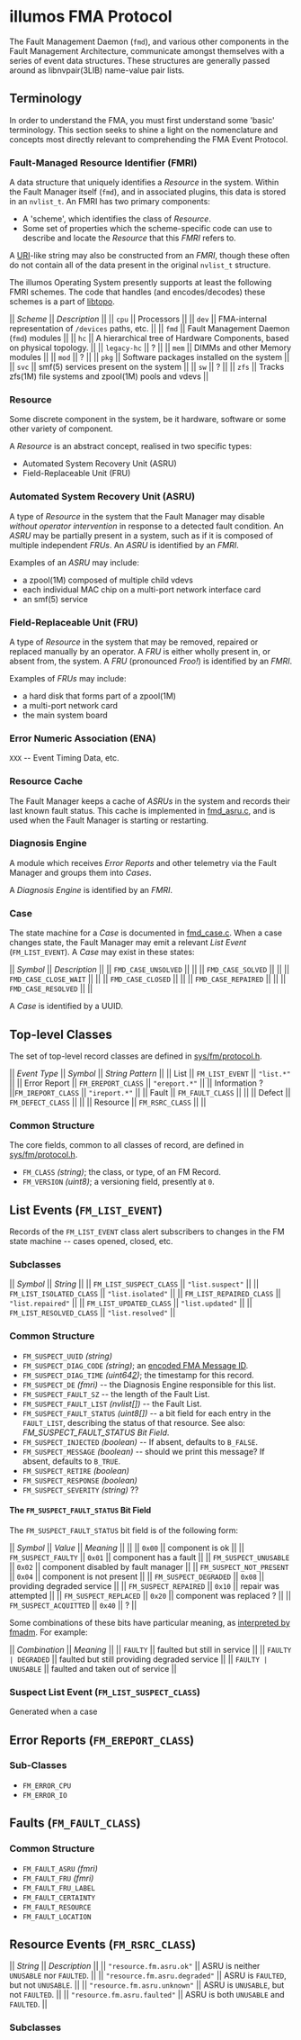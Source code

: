 # illumos FMA Protocol

The Fault Management Daemon (`fmd`), and various other components in the
Fault Management Architecture, communicate amongst themselves with a series
of event data structures.  These structures are generally passed around as
libnvpair(3LIB) name-value pair lists.

## Terminology

In order to understand the FMA, you must first understand some 'basic'
terminology.  This section seeks to shine a light on the nomenclature and
concepts most directly relevant to comprehending the FMA Event Protocol.

### Fault-Managed Resource Identifier (FMRI)

A data structure that uniquely identifies a _Resource_ in the system.
Within the Fault Manager itself (`fmd`), and in associated plugins, this
data is stored in an `nvlist_t`.  An FMRI has two primary components:

- A 'scheme', which identifies the class of _Resource_.
- Some set of properties which the scheme-specific code can use to describe
  and locate the _Resource_ that this _FMRI_ refers to.

A [URI][4]-like string may also be constructed from an _FMRI_, though these
often do not contain all of the data present in the original `nvlist_t`
structure.

The illumos Operating System presently supports at least the following FMRI
schemes.  The code that handles (and encodes/decodes) these schemes is a
part of [libtopo][5].

|| *Scheme*     || *Description* ||
|| `cpu`        || Processors ||
|| `dev`        || FMA-internal representation of `/devices` paths, etc. ||
|| `fmd`        || Fault Management Daemon (`fmd`) modules ||
|| `hc`         || A hierarchical tree of Hardware Components, based on physical topology. ||
|| `legacy-hc`  || ? ||
|| `mem`        || DIMMs and other Memory modules ||
|| `mod`        || ? ||
|| `pkg`        || Software packages installed on the system ||
|| `svc`        || smf(5) services present on the system ||
|| `sw`         || ? ||
|| `zfs`        || Tracks zfs(1M) file systems and zpool(1M) pools and vdevs ||

### Resource

Some discrete component in the system, be it hardware, software or some
other variety of component.

A _Resource_ is an abstract concept, realised in two specific types:

- Automated System Recovery Unit (ASRU)
- Field-Replaceable Unit (FRU)

<!-- XXX: is this actually true? -->

### Automated System Recovery Unit (ASRU)

A type of _Resource_ in the system that the Fault Manager may disable _without
operator intervention_ in response to a detected fault condition.  An _ASRU_ may
be partially present in a system, such as if it is composed of multiple
independent _FRUs_.  An _ASRU_ is identified by an _FMRI_.

Examples of an _ASRU_ may include: 

- a zpool(1M) composed of multiple child vdevs
- each individual MAC chip on a multi-port network interface card
- an smf(5) service

### Field-Replaceable Unit (FRU)

A type of _Resource_ in the system that may be removed, repaired or replaced
manually by an operator.  A _FRU_ is either wholly present in, or absent from,
the system.  A _FRU_ (pronounced _Froo!_) is identified by an _FMRI_.  

Examples of _FRUs_ may include: 

- a hard disk that forms part of a zpool(1M)
- a multi-port network card
- the main system board

### Error Numeric Association (ENA)

`XXX` -- Event Timing Data, etc.

### Resource Cache

The Fault Manager keeps a cache of _ASRUs_ in the system and records their last
known fault status.  This cache is implemented in [fmd\_asru.c][7], and is used
when the Fault Manager is starting or restarting.

### Diagnosis Engine

A module which receives _Error Reports_ and other telemetry via the Fault
Manager and groups them into _Cases_.

A _Diagnosis Engine_ is identified by an _FMRI_.

### Case

The state machine for a _Case_ is documented in [fmd\_case.c][6].  When a case
changes state, the Fault Manager may emit a relevant _List Event_
(`FM_LIST_EVENT`). A _Case_ may exist in these states:

|| *Symbol*              || *Description* ||
|| `FMD_CASE_UNSOLVED`   || ||
|| `FMD_CASE_SOLVED`     || ||
|| `FMD_CASE_CLOSE_WAIT` || ||
|| `FMD_CASE_CLOSED`     || ||
|| `FMD_CASE_REPAIRED`   || ||
|| `FMD_CASE_RESOLVED`   || ||

A _Case_ is identified by a UUID.

## Top-level Classes

The set of top-level record classes are defined in [sys/fm/protocol.h][1].

|| *Event Type* || *Symbol*           || *String Pattern* ||
|| List         || `FM_LIST_EVENT`    || `"list.*"`       ||
|| Error Report || `FM_EREPORT_CLASS` || `"ereport.*"`    ||
|| Information ? ||`FM_IREPORT_CLASS` || `"ireport.*"` ||
|| Fault        || `FM_FAULT_CLASS`   || ||
|| Defect       || `FM_DEFECT_CLASS`  || ||
|| Resource     || `FM_RSRC_CLASS`    || ||

### Common Structure

The core fields, common to all classes of record, are defined in
[sys/fm/protocol.h][1].

- `FM_CLASS` _(string)_; the class, or type, of an FM Record.
- `FM_VERSION` _(uint8)_; a versioning field, presently at `0`.

## List Events (`FM_LIST_EVENT`)

Records of the `FM_LIST_EVENT` class alert subscribers to changes in the FM
state machine -- cases opened, closed, etc.

### Subclasses

|| *Symbol*                 || *String*          ||
|| `FM_LIST_SUSPECT_CLASS`  || `"list.suspect"`  ||
|| `FM_LIST_ISOLATED_CLASS` || `"list.isolated"` ||
|| `FM_LIST_REPAIRED_CLASS` || `"list.repaired"` ||
|| `FM_LIST_UPDATED_CLASS`  || `"list.updated"`  ||
|| `FM_LIST_RESOLVED_CLASS` || `"list.resolved"` ||

### Common Structure

- `FM_SUSPECT_UUID` _(string)_
- `FM_SUSPECT_DIAG_CODE` _(string)_; an [encoded FMA Message ID][2].
- `FM_SUSPECT_DIAG_TIME` _(uint64[2])_; the timestamp for this record.
- `FM_SUSPECT_DE` _(fmri)_ -- the Diagnosis Engine responsible for this
  list.
- `FM_SUSPECT_FAULT_SZ` -- the length of the Fault List.
- `FM_SUSPECT_FAULT_LIST` _(nvlist[])_ -- the Fault List.
- `FM_SUSPECT_FAULT_STATUS` _(uint8[])_ -- a bit field for each entry in the
  `FAULT_LIST`, describing the status of that resource.
  See also: *FM_SUSPECT_FAULT_STATUS Bit Field*.
- `FM_SUSPECT_INJECTED` _(boolean)_ -- If absent, defaults to `B_FALSE`.
- `FM_SUSPECT_MESSAGE` _(boolean)_ -- should we print this message? If
  absent, defaults to `B_TRUE`.
- `FM_SUSPECT_RETIRE` _(boolean)_
- `FM_SUSPECT_RESPONSE` _(boolean)_
- `FM_SUSPECT_SEVERITY` _(string)_ ??

#### The `FM_SUSPECT_FAULT_STATUS` Bit Field

The `FM_SUSPECT_FAULT_STATUS` bit field is of the following form:

|| *Symbol*                 || *Value* || *Meaning*                   ||
||                          ||  `0x00` || component is ok             ||
|| `FM_SUSPECT_FAULTY`      ||  `0x01` || component has a fault       ||
|| `FM_SUSPECT_UNUSABLE`    ||  `0x02` || component disabled by fault manager ||
|| `FM_SUSPECT_NOT_PRESENT` ||  `0x04` || component is not present    ||
|| `FM_SUSPECT_DEGRADED`    ||  `0x08` || providing degraded service  ||
|| `FM_SUSPECT_REPAIRED`    ||  `0x10` || repair was attempted        ||
|| `FM_SUSPECT_REPLACED`    ||  `0x20` || component was replaced ?    ||
|| `FM_SUSPECT_ACQUITTED`   ||  `0x40` || ?                           ||

Some combinations of these bits have particular meaning, as [interpreted by
fmadm][3].  For example:

|| *Combination*       || *Meaning*                                    ||
|| `FAULTY`            || faulted but still in service                 ||
|| `FAULTY | DEGRADED` || faulted but still providing degraded service ||
|| `FAULTY | UNUSABLE` || faulted and taken out of service             ||

### Suspect List Event (`FM_LIST_SUSPECT_CLASS`)

Generated when a case 

## Error Reports (`FM_EREPORT_CLASS`)

### Sub-Classes

- `FM_ERROR_CPU`
- `FM_ERROR_IO`

## Faults (`FM_FAULT_CLASS`)

### Common Structure

 - `FM_FAULT_ASRU` _(fmri)_
 - `FM_FAULT_FRU` _(fmri)_
 - `FM_FAULT_FRU_LABEL`
 - `FM_FAULT_CERTAINTY`
 - `FM_FAULT_RESOURCE`
 - `FM_FAULT_LOCATION`

## Resource Events (`FM_RSRC_CLASS`)

|| *String*                      || *Description*                             ||
|| `"resource.fm.asru.ok"`       || ASRU is neither `UNUSABLE` nor `FAULTED`. ||
|| `"resource.fm.asru.degraded"` || ASRU is `FAULTED`, but not `UNUSABLE`.    ||
|| `"resource.fm.asru.unknown"`  || ASRU is `UNUSABLE`, but not `FAULTED`.    ||
|| `"resource.fm.asru.faulted"`  || ASRU is both `UNUSABLE` and `FAULTED`.    ||

### Subclasses



<!-- Links/References: -->

[1]: http://src.illumos.org/source/xref/illumos-gate/usr/src/uts/common/sys/fm/protocol.h

[2]: https://github.com/jclulow/node-fmamsg

[3]: http://src.illumos.org/source/xref/illumos-gate/usr/src/cmd/fm/fmadm/common/faulty.c

[4]: http://en.wikipedia.org/wiki/Uniform_resource_identifier

[5]: http://src.illumos.org/source/xref/illumos-gate/usr/src/lib/fm/topo/libtopo/common/

[6]: http://src.illumos.org/source/xref/illumos-gate/usr/src/cmd/fm/fmd/common/fmd_case.c#26

[7]: http://src.illumos.org/source/xref/illumos-gate/usr/src/cmd/fm/fmd/common/fmd_asru.c

<!-- vim: set tw=80 syntax=markdown: -->
